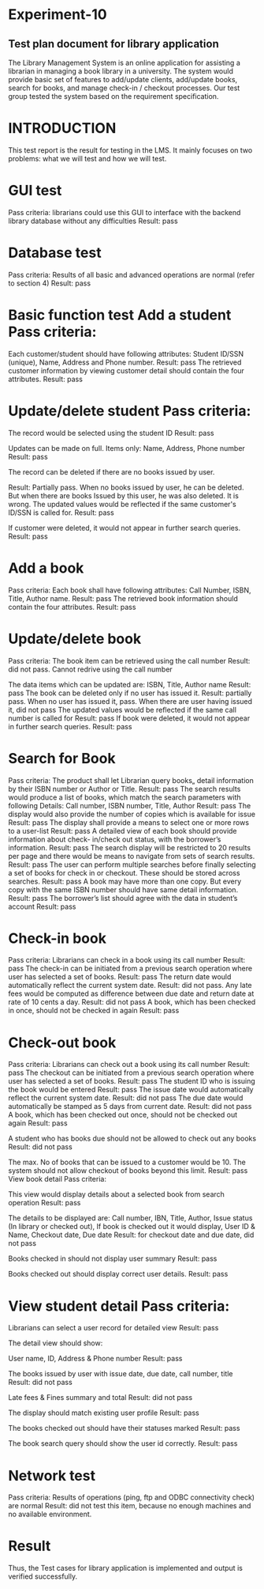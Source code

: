 # Experiment-10
## Test plan document for library application
The Library Management System is an online application for assisting a librarian in managing a book library in a university. The system would provide basic set of features to add/update clients, add/update books, search for books, and manage check-in / checkout processes. Our test group tested the system based on the requirement specification.
# INTRODUCTION
This test report is the result for testing in the LMS. It mainly focuses on two problems: what we will test and how we will test.

# GUI test
Pass criteria: librarians could use this GUI to interface with the backend library database without any difficulties Result: pass

# Database test
Pass criteria: Results of all basic and advanced operations are normal (refer to section 4) Result: pass

# Basic function test Add a student Pass criteria:
Each customer/student should have following attributes: Student ID/SSN (unique), Name, Address and Phone number. Result: pass The retrieved customer information by viewing customer detail should contain the four attributes. Result: pass

# Update/delete student Pass criteria:
The record would be selected using the student ID Result: pass

Updates can be made on full. Items only: Name, Address, Phone number Result: pass

The record can be deleted if there are no books issued by user.

Result: Partially pass. When no books issued by user, he can be deleted. But when there are books Issued by this user, he was also deleted. It is wrong. The updated values would be reflected if the same customer's ID/SSN is called for. Result: pass

If customer were deleted, it would not appear in further search queries. Result: pass

# Add a book
Pass criteria: Each book shall have following attributes: Call Number, ISBN, Title, Author name. Result: pass The retrieved book information should contain the four attributes. Result: pass

# Update/delete book
Pass criteria: The book item can be retrieved using the call number Result: did not pass. Cannot redrive using the call number

The data items which can be updated are: ISBN, Title, Author name Result: pass The book can be deleted only if no user has issued it. Result: partially pass. When no user has issued it, pass. When there are user having issued it, did not pass The updated values would be reflected if the same call number is called for Result: pass If book were deleted, it would not appear in further search queries. Result: pass

# Search for Book
Pass criteria: The product shall let Librarian query books„ detail information by their ISBN number or Author or Title. Result: pass The search results would produce a list of books, which match the search parameters with following Details: Call number, ISBN number, Title, Author Result: pass The display would also provide the number of copies which is available for issue Result: pass The display shall provide a means to select one or more rows to a user-list Result: pass A detailed view of each book should provide information about check- in/check out status, with the borrower’s information. Result: pass The search display will be restricted to 20 results per page and there would be means to navigate from sets of search results. Result: pass The user can perform multiple searches before finally selecting a set of books for check in or checkout. These should be stored across searches. Result: pass A book may have more than one copy. But every copy with the same ISBN number should have same detail information. Result: pass The borrower’s list should agree with the data in student’s account Result: pass

# Check-in book
Pass criteria: Librarians can check in a book using its call number Result: pass The check-in can be initiated from a previous search operation where user has selected a set of books. Result: pass The return date would automatically reflect the current system date. Result: did not pass. Any late fees would be computed as difference between due date and return date at rate of 10 cents a day. Result: did not pass A book, which has been checked in once, should not be checked in again Result: pass

# Check-out book
Pass criteria: Librarians can check out a book using its call number Result: pass The checkout can be initiated from a previous search operation where user has selected a set of books. Result: pass The student ID who is issuing the book would be entered Result: pass The issue date would automatically reflect the current system date. Result: did not pass The due date would automatically be stamped as 5 days from current date. Result: did not pass A book, which has been checked out once, should not be checked out again Result: pass

A student who has books due should not be allowed to check out any books Result: did not pass

The max. No of books that can be issued to a customer would be 10. The system should not allow checkout of books beyond this limit. Result: pass View book detail Pass criteria:

This view would display details about a selected book from search operation Result: pass

The details to be displayed are: Call number, IBN, Title, Author, Issue status (In library or checked out), If book is checked out it would display, User ID & Name, Checkout date, Due date Result: for checkout date and due date, did not pass

Books checked in should not display user summary Result: pass

Books checked out should display correct user details. Result: pass

# View student detail Pass criteria:
 Librarians can select a user record for detailed view Result: pass

 The detail view should show:

 User name, ID, Address & Phone number Result: pass

 The books issued by user with issue date, due date, call number, title Result: did not pass

 Late fees & Fines summary and total Result: did not pass

 The display should match existing user profile Result: pass

 The books checked out should have their statuses marked Result: pass

 The book search query should show the user id correctly. Result: pass

# Network test

Pass criteria: Results of operations (ping, ftp and ODBC connectivity check) are normal Result: did not test this item, because no enough machines and no available environment.
# Result
Thus, the Test cases for library application is implemented and output is verified successfully.
